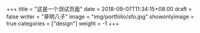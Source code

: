 +++
title = "这是一个测试页面"
date = 2018-09-07T11:34:15+08:00
draft = false
writer = "草明八子"
image = "img/portfolio/sfo.jpg"
showonlyimage = true
categories = ["design"]
weight = -1
+++